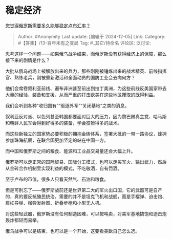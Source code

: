 # 稳定经济
[您觉得俄罗斯需要多久能够稳定卢布汇率？](https://www.zhihu.com/question/5502664973/answer/48011226281)

> Author: #Anonymity
> Last update: [编辑于 2024-12-05]
> Link:
> Category: #【答集】/13-百年未有之变局 
> Tag: #_其它/待命名 
> 评论区:
> 泛讨论:

思考这样一个问题——如果俄乌战争结束，而俄罗斯没有获得经济上的保障，那么接下来的剧情是什么？

大批从俄乌战场上被解放出来的兵力，那些刚刚被锤炼出来的战术精英、前线指挥官、熟练老兵，刚被重新激活和全面动员的国防工业会去向何方？

他们会席卷叙利亚前线、遍布非洲甚至前出到拉丁美洲，为这些前线反美国家带去大量的经验、装备和支援，从而严重的打击欧美在这些地区攫取的既得利益。

我们会听到各种“收归国有”“驱逐外军”“关闭基地”之类的消息。

叙利亚反对派、以色列甚至韩国都要面对巨大的压力，因为黎巴嫩真主党、哈马斯和朝鲜人民军会得到好得多的装备，学会狡猾得多的战术。

而这些新独立的国家势必要积极的拥抱金砖体系，签署大批的一带一路协议，蜂拥参加珠海航展，在联合国更加坚定的站在中国一方。

而中国和俄罗斯之间的粮食、能源和工业品交易量还会大幅上升。

俄罗斯可以走正常的国际贸易、国际分工模式，也可以走买军火、输出武力，然后从金砖合作机制里实现利益的模式，不吃敬酒，自有罚酒。

至于卢布的币值，很多人只看天然气、石油和粮食。

但是可别忘了——俄罗斯战前还是世界第二大的军火出口国，它的武器可是自产的，真的要反抗殖民统治，需要的并不是坦克飞机和战舰，而是手榴弹、迫击炮、肩扛导弹、榴弹发射器、折叠步枪和小型无人机。

对这些轻武器，俄罗斯没有任何制造困难，可以按吨卖，对美军基地搞饱和迫击炮轰炸都轻而易举。

俄乌战争可以是结束，也可以是一个开始，这要看美欧自己怎么选。
